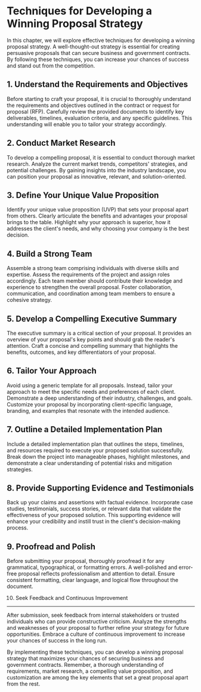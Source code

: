 Techniques for Developing a Winning Proposal Strategy
================================================================

In this chapter, we will explore effective techniques for developing a winning proposal strategy. A well-thought-out strategy is essential for creating persuasive proposals that can secure business and government contracts. By following these techniques, you can increase your chances of success and stand out from the competition.

1\. Understand the Requirements and Objectives
---------------------------------------------

Before starting to craft your proposal, it is crucial to thoroughly understand the requirements and objectives outlined in the contract or request for proposal (RFP). Carefully review the provided documents to identify key deliverables, timelines, evaluation criteria, and any specific guidelines. This understanding will enable you to tailor your strategy accordingly.

2\. Conduct Market Research
--------------------------

To develop a compelling proposal, it is essential to conduct thorough market research. Analyze the current market trends, competitors' strategies, and potential challenges. By gaining insights into the industry landscape, you can position your proposal as innovative, relevant, and solution-oriented.

3\. Define Your Unique Value Proposition
---------------------------------------

Identify your unique value proposition (UVP) that sets your proposal apart from others. Clearly articulate the benefits and advantages your proposal brings to the table. Highlight why your approach is superior, how it addresses the client's needs, and why choosing your company is the best decision.

4\. Build a Strong Team
----------------------

Assemble a strong team comprising individuals with diverse skills and expertise. Assess the requirements of the project and assign roles accordingly. Each team member should contribute their knowledge and experience to strengthen the overall proposal. Foster collaboration, communication, and coordination among team members to ensure a cohesive strategy.

5\. Develop a Compelling Executive Summary
-----------------------------------------

The executive summary is a critical section of your proposal. It provides an overview of your proposal's key points and should grab the reader's attention. Craft a concise and compelling summary that highlights the benefits, outcomes, and key differentiators of your proposal.

6\. Tailor Your Approach
-----------------------

Avoid using a generic template for all proposals. Instead, tailor your approach to meet the specific needs and preferences of each client. Demonstrate a deep understanding of their industry, challenges, and goals. Customize your proposal by incorporating client-specific language, branding, and examples that resonate with the intended audience.

7\. Outline a Detailed Implementation Plan
-----------------------------------------

Include a detailed implementation plan that outlines the steps, timelines, and resources required to execute your proposed solution successfully. Break down the project into manageable phases, highlight milestones, and demonstrate a clear understanding of potential risks and mitigation strategies.

8\. Provide Supporting Evidence and Testimonials
-----------------------------------------------

Back up your claims and assertions with factual evidence. Incorporate case studies, testimonials, success stories, or relevant data that validate the effectiveness of your proposed solution. This supporting evidence will enhance your credibility and instill trust in the client's decision-making process.

9\. Proofread and Polish
-----------------------

Before submitting your proposal, thoroughly proofread it for any grammatical, typographical, or formatting errors. A well-polished and error-free proposal reflects professionalism and attention to detail. Ensure consistent formatting, clear language, and logical flow throughout the document.

10. Seek Feedback and Continuous Improvement
--------------------------------------------

After submission, seek feedback from internal stakeholders or trusted individuals who can provide constructive criticism. Analyze the strengths and weaknesses of your proposal to further refine your strategy for future opportunities. Embrace a culture of continuous improvement to increase your chances of success in the long run.

By implementing these techniques, you can develop a winning proposal strategy that maximizes your chances of securing business and government contracts. Remember, a thorough understanding of requirements, market research, a compelling value proposition, and customization are among the key elements that set a great proposal apart from the rest.
